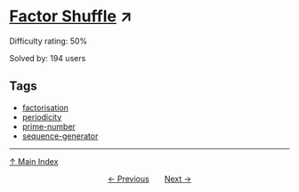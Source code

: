 # [Factor Shuffle](https://projecteuler.net/problem=823) ↗️

Difficulty rating: 50%

Solved by: 194 users
## Tags

- [factorisation](../tags/factorisation.md)
- [periodicity](../tags/periodicity.md)
- [prime-number](../tags/prime-number.md)
- [sequence-generator](../tags/sequence-generator.md)



---

[↑ Main Index](../README.md)


<div align=center><a href='822.md'>← Previous</a> &nbsp;&nbsp; &nbsp;&nbsp;  <a href='824.md'>Next →</a></div>
